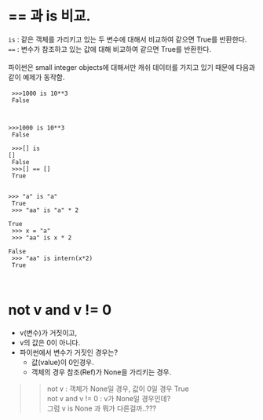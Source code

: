 # == 과 is 비교.
<code>is</code> : 같은 객체를 가리키고 있는 두 변수에 대해서 비교하여 같으면 True를 반환한다.<br/>
<code>==</code> : 변수가 참조하고 있는 값에 대해 비교하여 같으면 True를 반환한다.<br/><br/>
파이썬은 small integer objects에 대해서만 캐쉬 데이터를 가지고 있기 때문에 다음과 같이 예제가 동작함.<br/><br/>
<code>
\>>>1000 is 10**3<br/>
False<br/>

\>>>1000 is 10**3<br/>
False<br/>
<br/>
\>>>[] is []<br/>
False<br/>
\>>>[] == []<br/>
True<br/>
<br/>
\>>> "a" is "a"<br/>
True<br/>
\>>> "aa" is "a" * 2<br/>
True<br/>
\>>> x = "a"<br/>
\>>> "aa" is x * 2<br/>
False<br/>
\>>> "aa" is intern(x*2)<br/>
True<br/>
<br/>
</code>

# not v and v != 0
- v(변수)가 거짓이고,
- v의 값은 0이 아니다.
- 파이썬에서 변수가 거짓인 경우는?
    - 값(value)이 0인경우.
    - 객체의 경우 참조(Ref)가 None을 가리키는 경우.
>> not v : 객체가 None일 경우, 값이 0일 경우 True<br/>
>> not v and v != 0 : v가 None일 경우인데?<br/>
>> 그럼 v is None 과 뭐가 다른걸까..???<br/>

